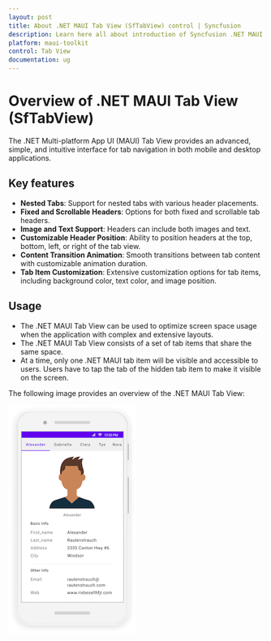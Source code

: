```yaml
---
layout: post
title: About .NET MAUI Tab View (SfTabView) control | Syncfusion
description: Learn here all about introduction of Syncfusion .NET MAUI Tab View (SfTabView) control, its elements and more.
platform: maui-toolkit
control: Tab View
documentation: ug
---
```


# Overview of .NET MAUI Tab View (SfTabView)

The .NET Multi-platform App UI (MAUI) Tab View provides an advanced, simple, and intuitive interface for tab navigation in both mobile and desktop applications.

## Key features

* **Nested Tabs**: Support for nested tabs with various header placements.
* **Fixed and Scrollable Headers**: Options for both fixed and scrollable tab headers.
* **Image and Text Support**: Headers can include both images and text.
* **Customizable Header Position**: Ability to position headers at the top, bottom, left, or right of the tab view.
* **Content Transition Animation**: Smooth transitions between tab content with customizable animation duration.
* **Tab Item Customization**: Extensive customization options for tab items, including background color, text color, and image position.

## Usage

* The .NET MAUI Tab View can be used to optimize screen space usage when the application with complex and extensive layouts.
* The .NET MAUI Tab View consists of a set of tab items that share the same space.
* At a time, only one .NET MAUI tab item will be visible and accessible to users. Users have to tap the tab of the hidden tab item to make it visible on the screen.

The following image provides an overview of the .NET MAUI Tab View:

![.NET MAUI TabView](images/TabView.png)